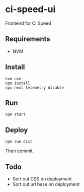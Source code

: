 # ci-speed-ui
Frontend for CI Speed

## Requirements

* NVM

## Install

```
nvm use
npm install
npx next telemetry disable
```

## Run

```
npm start
```

## Deploy

```
npm run dist
```

Then commit.

## Todo

* Sort out CSS on deployment
* Sort out url base on deployment
